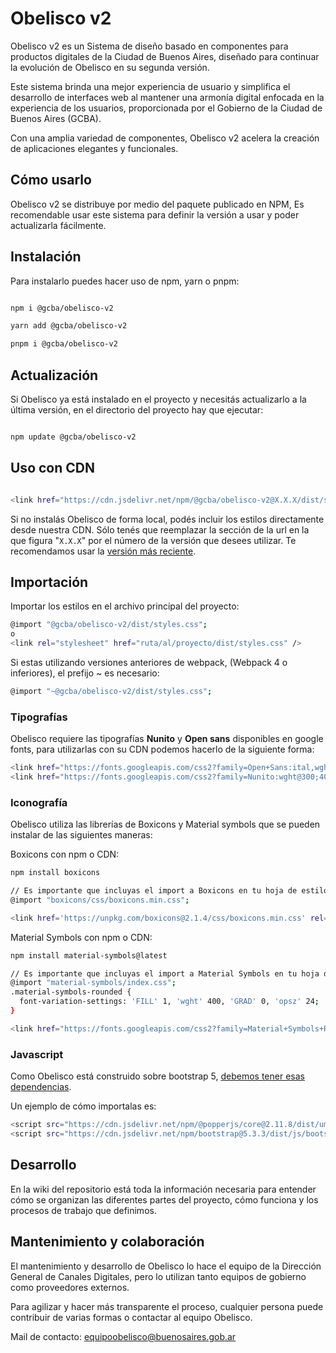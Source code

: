# Obelisco v2

Obelisco v2 es un Sistema de diseño basado en componentes para productos digitales de la Ciudad de Buenos Aires, diseñado para continuar la evolución de Obelisco en su segunda versión.

Este sistema brinda una mejor experiencia de usuario y simplifica el desarrollo de interfaces web al mantener una armonía digital enfocada en la experiencia de los usuarios, proporcionada por el Gobierno de la Ciudad de Buenos Aires (GCBA).

Con una amplia variedad de componentes, Obelisco v2 acelera la creación de aplicaciones elegantes y funcionales.

## Cómo usarlo

Obelisco v2 se distribuye por medio del paquete publicado en NPM, Es recomendable usar este sistema para definir la versión a usar y poder actualizarla fácilmente.

## Instalación

Para instalarlo puedes hacer uso de npm, yarn o pnpm:

```sh

npm i @gcba/obelisco-v2

yarn add @gcba/obelisco-v2

pnpm i @gcba/obelisco-v2

```

## Actualización

Si Obelisco ya está instalado en el proyecto y necesitás actualizarlo a la última versión, en el directorio del proyecto hay que ejecutar:

```sh

npm update @gcba/obelisco-v2

```

## Uso con CDN

```sh

<link href="https://cdn.jsdelivr.net/npm/@gcba/obelisco-v2@X.X.X/dist/styles.min.css" rel="stylesheet" />

```

Si no instalás Obelisco de forma local, podés incluir los estilos directamente desde nuestra CDN. Sólo tenés que reemplazar la sección de la url en la que figura &quot;<code>X.X.X</code>&quot; por el número de la versión que desees utilizar. Te recomendamos usar la <a href="https://www.jsdelivr.com/package/npm/@gcba/obelisco-v2" target="_blank" rel="noopener noreferrer">versión más reciente</a>.

## Importación

Importar los estilos en el archivo principal del proyecto:

```sh
@import "@gcba/obelisco-v2/dist/styles.css";
o
<link rel="stylesheet" href="ruta/al/proyecto/dist/styles.css" />
```

Si estas utilizando versiones anteriores de webpack, (Webpack 4 o inferiores), el prefijo ~ es necesario:

```sh
@import "~@gcba/obelisco-v2/dist/styles.css";

```

### Tipografías

Obelisco requiere las tipografías **Nunito** y **Open sans** disponibles en google fonts, para utilizarlas con su CDN podemos hacerlo de la siguiente forma:

```sh
<link href="https://fonts.googleapis.com/css2?family=Open+Sans:ital,wght@0,400;0,600;0,700;1,400&display=swap" rel="stylesheet" />
<link href="https://fonts.googleapis.com/css2?family=Nunito:wght@300;400;600;700&display=swap" rel="stylesheet" />
```

### Iconografía

Obelisco utiliza las librerías de Boxicons y Material symbols que se pueden instalar de las siguientes maneras:

Boxicons con npm o CDN:

```sh
npm install boxicons

// Es importante que incluyas el import a Boxicons en tu hoja de estilos si lo usas via NPM
@import "boxicons/css/boxicons.min.css";
```

```sh
<link href='https://unpkg.com/boxicons@2.1.4/css/boxicons.min.css' rel='stylesheet' />
```

Material Symbols con npm o CDN:

```sh
npm install material-symbols@latest

// Es importante que incluyas el import a Material Symbols en tu hoja de estilos si lo usas via NPM, asi como también los estilos referidos al fill de los íconos.
@import "material-symbols/index.css";
.material-symbols-rounded {
  font-variation-settings: 'FILL' 1, 'wght' 400, 'GRAD' 0, 'opsz' 24;
}
```

```sh
<link href="https://fonts.googleapis.com/css2?family=Material+Symbols+Rounded:opsz,wght,FILL,GRAD@24,400,1,0" rel="stylesheet" />
```

### Javascript

Como Obelisco está construido sobre bootstrap 5, [debemos tener esas dependencias](https://getbootstrap.com/docs/5.3/getting-started/download/#cdn-via-jsdelivr).

Un ejemplo de cómo importalas es:

```sh
<script src="https://cdn.jsdelivr.net/npm/@popperjs/core@2.11.8/dist/umd/popper.min.js" integrity="sha384-I7E8VVD/ismYTF4hNIPjVp/Zjvgyol6VFvRkX/vR+Vc4jQkC+hVqc2pM8ODewa9r" crossOrigin="anonymous"></script>
<script src="https://cdn.jsdelivr.net/npm/bootstrap@5.3.3/dist/js/bootstrap.min.js" integrity="sha384-0pUGZvbkm6XF6gxjEnlmuGrJXVbNuzT9qBBavbLwCsOGabYfZo0T0to5eqruptLy" crossOrigin="anonymous"></script>
```

## Desarrollo

En la wiki del repositorio está toda la información necesaria para entender cómo se organizan las diferentes partes del proyecto, cómo funciona y los procesos de trabajo que definimos.

## Mantenimiento y colaboración

El mantenimiento y desarrollo de Obelisco lo hace el equipo de la Dirección General de Canales Digitales, pero lo utilizan tanto equipos de gobierno como proveedores externos.

Para agilizar y hacer más transparente el proceso, cualquier persona puede contribuir de varias formas o contactar al equipo Obelisco.

Mail de contacto: equipoobelisco@buenosaires.gob.ar
